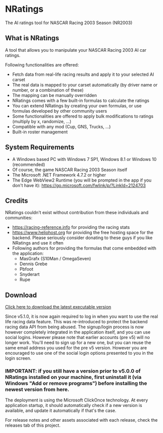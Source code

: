 # NRatings
The AI ratings tool for NASCAR Racing 2003 Season (NR2003)

## What is NRatings
A tool that allows you to manipulate your NASCAR Racing 2003 AI car ratings.

Following functionalities are offered:

- Fetch data from real-life racing results and apply it to your selected AI carset
- The real data is mapped to your carset automatically (by driver name or number, or a combination of these)
- The mapping can be manually overridden
- NRatings comes with a few built-in formulas to calculate the ratings
- You can extend NRatings by creating your own formulas, or use formulas developed by other community users
- Some functionalities are offered to apply bulk modifications to ratings (multiply by x, randomize, ...)
- Compatible with any mod (Cup, GNS, Trucks, ...)
- Built-in roster management

## System Requirements
- A Windows based PC with Windows 7 SP1, Windows 8.1 or Windows 10 (recommended)
- Of course, the game NASCAR Racing 2003 Season itself
- The Microsoft .NET Framework 4.7.2 or higher
- The Edge WebView2 Runtime (you will be prompted in the app if you don't have it): https://go.microsoft.com/fwlink/p/?LinkId=2124703

## Credits

NRatings couldn't exist without contribution from these individuals and communities:

- https://racing-reference.info for providing the racing stats
- https://www.heliohost.org for providing the free hosting space for the backend. Please seriously consider donating to these guys if you like NRatings and use it often
- Following authors for providing the formulas that come embedded with the application:
  - MasGrafx (S10Man / OmegaSeven)
  - Dennis Grebe
  - Pbfoot
  - Snyderart
  - Rupe

## Download

[Click here to download the latest executable version](https://nratings.heliohost.org/download/client/NRatings.Client.application)

Since v5.1.0, it is now again required to log in when you want to use the real life racing data feature. This was re-introduced to protect the backend racing data API from being abused. The signup/login process is now however completely integrated in the application itself, and you can use social logins. However please note that earlier accounts (pre v5) will no longer work. You'll need to sign up for a new one, but you can reuse the same email address you used for the pre v5 version. However you are encouraged to use one of the social login options presented to you in the login screen. 

### IMPORTANT: if you still have a version prior to v5.0.0 of NRatings installed on your machine, first uninstall it (via Windows "Add or remove programs") before installing the newest version from here.

The deployment is using the Microsoft ClickOnce technology. At every application startup, it should automatically check if a new version is available, and update it automatically if that's the case.

For release notes and other assets associated with each release, check the releases tab of this project.
